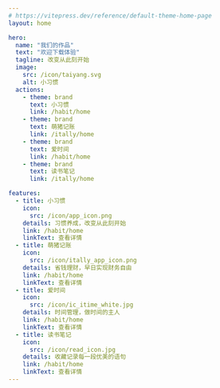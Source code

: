 ```yaml
---
# https://vitepress.dev/reference/default-theme-home-page
layout: home

hero:
  name: "我们的作品"
  text: "欢迎下载体验"
  tagline: 改变从此刻开始
  image:
    src: /icon/taiyang.svg
    alt: 小习惯
  actions:
    - theme: brand
      text: 小习惯
      link: /habit/home
    - theme: brand
      text: 萌猪记账
      link: /itally/home
    - theme: brand
      text: 爱时间
      link: /habit/home
    - theme: brand
      text: 读书笔记
      link: /itally/home

features:
  - title: 小习惯
    icon:
      src: /icon/app_icon.png
    details: 习惯养成，改变从此刻开始
    link: /habit/home
    linkText: 查看详情
  - title: 萌猪记账
    icon:
      src: /icon/itally_app_icon.png
    details: 省钱理财，早日实现财务自由
    link: /habit/home
    linkText: 查看详情
  - title: 爱时间
    icon:
      src: /icon/ic_itime_white.jpg
    details: 时间管理，做时间的主人
    link: /habit/home
    linkText: 查看详情
  - title: 读书笔记
    icon:
      src: /icon/read_icon.jpg
    details: 收藏记录每一段优美的语句
    link: /habit/home
    linkText: 查看详情
---
```


